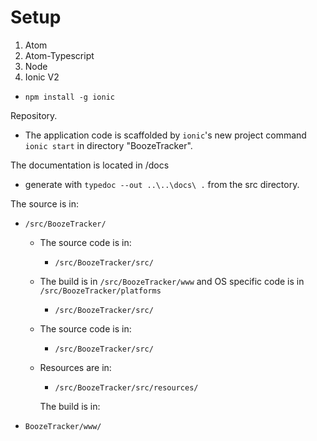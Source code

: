 # Setup

1. Atom
2. Atom-Typescript
3. Node
4. Ionic V2
  - `npm install -g ionic`

Repository.
  - The application code is scaffolded by `ionic`'s new project command `ionic start` in directory "BoozeTracker".


The documentation is located in /docs
  - generate with `typedoc --out ..\..\docs\ .` from the src directory.
  
The source is in:
- `/src/BoozeTracker/`
  - The source code is in:
    - `/src/BoozeTracker/src/`
  - The build is in `/src/BoozeTracker/www` and OS specific code is in `/src/BoozeTracker/platforms`
    - `/src/BoozeTracker/src/`
  - The source code is in:
    - `/src/BoozeTracker/src/`
  - Resources are in:
    - `/src/BoozeTracker/src/resources/`


    The build is in:


- `BoozeTracker/www/`
